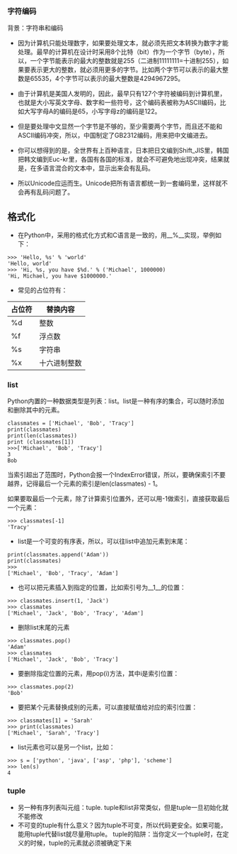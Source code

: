 ### 字符编码
背景：字符串和编码

* 因为计算机只能处理数字，如果要处理文本，就必须先把文本转换为数字才能处理。最早的计算机在设计时采用8个比特（bit）作为一个字节（byte），所以，一个字节能表示的最大的整数就是255（二进制11111111=十进制255），如果要表示更大的整数，就必须用更多的字节。比如两个字节可以表示的最大整数是65535，4个字节可以表示的最大整数是4294967295。

* 由于计算机是美国人发明的，因此，最早只有127个字符被编码到计算机里，也就是大小写英文字母、数字和一些符号，这个编码表被称为ASCII编码，比如大写字母A的编码是65，小写字母z的编码是122。

* 但是要处理中文显然一个字节是不够的，至少需要两个字节，而且还不能和ASCII编码冲突，所以，中国制定了GB2312编码，用来把中文编进去。

* 你可以想得到的是，全世界有上百种语言，日本把日文编到Shift_JIS里，韩国把韩文编到Euc-kr里，各国有各国的标准，就会不可避免地出现冲突，结果就是，在多语言混合的文本中，显示出来会有乱码。
* 所以Unicode应运而生。Unicode把所有语言都统一到一套编码里，这样就不会再有乱码问题了。

## 格式化
* 在Python中，采用的格式化方式和C语言是一致的，用__%__实现，举例如下：
```
>>> 'Hello, %s' % 'world'
'Hello, world'
>>> 'Hi, %s, you have $%d.' % ('Michael', 1000000)
'Hi, Michael, you have $1000000.'
```
* 常见的占位符有：

占位符|替换内容
---|---
%d|整数
%f|浮点数
%s|字符串
%x|十六进制整数

### list
Python内置的一种数据类型是列表：list。list是一种有序的集合，可以随时添加和删除其中的元素。
```
classmates = ['Michael', 'Bob', 'Tracy']
print(classmates)
print(len(classmates))
print (classmates[1])
>>>['Michael', 'Bob', 'Tracy']
3
Bob
```
当索引超出了范围时，Python会报一个IndexError错误，所以，要确保索引不要越界，记得最后一个元素的索引是len(classmates) - 1。

如果要取最后一个元素，除了计算索引位置外，还可以用-1做索引，直接获取最后一个元素：
```
>>> classmates[-1]
'Tracy'
```
* list是一个可变的有序表，所以，可以往list中追加元素到末尾：
```
print(classmates.append('Adam'))
print(classmates)
>>>
['Michael', 'Bob', 'Tracy', 'Adam']
```
* 也可以把元素插入到指定的位置，比如索引号为__1__的位置：
```
>>> classmates.insert(1, 'Jack')
>>> classmates
['Michael', 'Jack', 'Bob', 'Tracy', 'Adam']
```
* 删除list末尾的元素
```
>>> classmates.pop()
'Adam'
>>> classmates
['Michael', 'Jack', 'Bob', 'Tracy']
```
* 要删除指定位置的元素，用pop(i)方法，其中i是索引位置：
```
>>> classmates.pop(2)
'Bob'
```
* 要把某个元素替换成别的元素，可以直接赋值给对应的索引位置：

```
>>> classmates[1] = 'Sarah'
>>> print(classmates)
['Michael', 'Sarah', 'Tracy']
```
* list元素也可以是另一个list，比如：
```
>>> s = ['python', 'java', ['asp', 'php'], 'scheme']
>>> len(s)
4
```

### tuple
* 另一种有序列表叫元组：tuple. tuple和list非常类似，但是tuple一旦初始化就不能修改
* 不可变的tuple有什么意义？因为tuple不可变，所以代码更安全。如果可能，能用tuple代替list就尽量用tuple。
tuple的陷阱：当你定义一个tuple时，在定义的时候，tuple的元素就必须被确定下来


